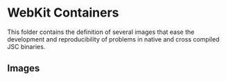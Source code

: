 # WebKit Containers

This folder contains the definition of several images that ease the development and reproducibility of problems in native and cross compiled JSC binaries.

## Images

